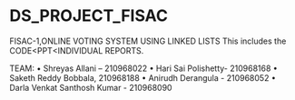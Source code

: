 # DS_PROJECT_FISAC
FISAC-1,ONLINE VOTING SYSTEM USING LINKED LISTS
This includes the CODE<PPT<INDIVIDUAL REPORTS.

TEAM:
•	Shreyas Allani – 210968022
•	Hari Sai Polishetty- 210968168
•	Saketh Reddy Bobbala, 210968188
•	Anirudh Derangula - 210968052
•	Darla Venkat Santhosh Kumar - 210968090
